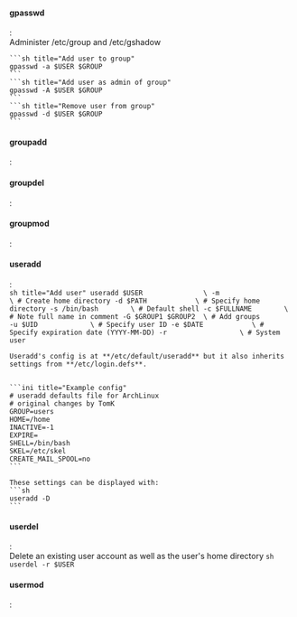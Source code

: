#### gpasswd
:   
    Administer /etc/group and /etc/gshadow 
    
    ```sh title="Add user to group"
    gpasswd -a $USER $GROUP
    ```
    ```sh title="Add user as admin of group"
    gpasswd -A $USER $GROUP
    ```
    ```sh title="Remove user from group"
    gpasswd -d $USER $GROUP
    ```

#### groupadd
:   

#### groupdel
:   

#### groupmod
:   

#### useradd
:   
    ```sh title="Add user"
    useradd $USER               \
            -m                  \ # Create home directory
            -d $PATH            \ # Specify home directory
            -s /bin/bash        \ # Default shell
            -c $FULLNAME        \ # Note full name in comment
            -G $GROUP1 $GROUP2  \ # Add groups        
            -u $UID             \ # Specify user ID
            -e $DATE            \ # Specify expiration date (YYYY-MM-DD)
            -r                  \ # System user
    ```

    Useradd's config is at **/etc/default/useradd** but it also inherits settings from **/etc/login.defs**.
    

    ```ini title="Example config"
    # useradd defaults file for ArchLinux
    # original changes by TomK
    GROUP=users
    HOME=/home
    INACTIVE=-1
    EXPIRE=
    SHELL=/bin/bash
    SKEL=/etc/skel
    CREATE_MAIL_SPOOL=no
    ```

    These settings can be displayed with:
    ```sh
    useradd -D
    ```


#### userdel
:   
    Delete an existing user account as well as the user's home directory
    ```sh
    userdel -r $USER
    ```

#### usermod
:   


